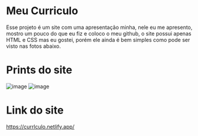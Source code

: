 # Meu Curriculo 

Esse projeto é um site com uma apresentação minha, nele eu me apresento, mostro um pouco do que eu fiz e coloco o meu github,
o site possui apenas HTML e CSS mas eu gostei, porém ele ainda é bem simples como pode ser visto nas fotos abaixo. 

# Prints do site
![image](https://github.com/user-attachments/assets/158966fa-1fb9-458e-8b1d-06f07ced0f67)
![image](https://github.com/user-attachments/assets/cc420e63-59aa-4dc3-80ba-198414d41a94)

# Link do site
https://currlculo.netlify.app/
